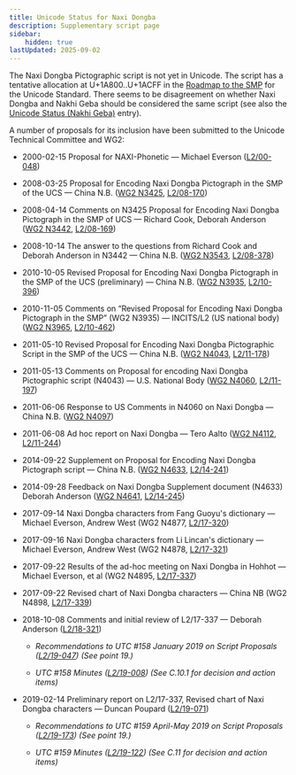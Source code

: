 ```yaml
---
title: Unicode Status for Naxi Dongba
description: Supplementary script page
sidebar:
    hidden: true
lastUpdated: 2025-09-02
---
```


The Naxi Dongba Pictographic script is not yet in Unicode. The script has a tentative allocation at U+1A800..U+1ACFF in the [Roadmap to the SMP](http://www.unicode.org/roadmaps/smp/) for the Unicode Standard. There seems to be disagreement on whether Naxi Dongba and Nakhi Geba should be considered the same script (see also the [Unicode Status (Nakhi Geba)](https://scriptsource.org/entry/k8fj7hdpny) entry).

[comment]: # (end of intro)

[comment]: # (start of blocks)



[comment]: # (end of blocks)

[comment]: # (start of chars)



[comment]: # (end of chars)

[comment]: # (start of rest)

A number of proposals for its inclusion have been submitted to the Unicode Technical Committee and WG2:

- 2000-02-15 Proposal for NAXI-Phonetic — Michael Everson ([L2/00-048](http://www.unicode.org/cgi-bin/GetMatchingDocs.pl?L2/00-048))

- 2008-03-25 Proposal for Encoding Naxi Dongba Pictograph in the SMP of the UCS — China N.B. ([WG2 N3425](https://www.unicode.org/wg2/docs/n3425.pdf), [L2/08-170](http://www.unicode.org/cgi-bin/GetMatchingDocs.pl?L2/08-170))

- 2008-04-14 Comments on N3425 Proposal for Encoding Naxi Dongba Pictograph in the SMP of UCS — Richard Cook, Deborah Anderson ([WG2 N3442](https://www.unicode.org/wg2/docs/n3442.pdf), [L2/08-169](http://www.unicode.org/cgi-bin/GetMatchingDocs.pl?L2/08-169))

- 2008-10-14 The answer to the questions from Richard Cook and Deborah Anderson in N3442 — China N.B. ([WG2 N3543](https://www.unicode.org/wg2/docs/n3543.pdf), [L2/08-378](http://www.unicode.org/cgi-bin/GetMatchingDocs.pl?L2/08-378))

- 2010-10-05 Revised Proposal for Encoding Naxi Dongba Pictograph in the SMP of the UCS (preliminary) — China N.B. ([WG2 N3935](https://www.unicode.org/wg2/docs/n3935.pdf), [L2/10-396](http://www.unicode.org/cgi-bin/GetMatchingDocs.pl?L2/10-396))

- 2010-11-05 Comments on “Revised Proposal for Encoding Naxi Dongba Pictograph in the SMP” (WG2 N3935) — INCITS/L2 (US national body) ([WG2 N3965](https://www.unicode.org/wg2/docs/n3965.pdf), [L2/10-462](http://www.unicode.org/cgi-bin/GetMatchingDocs.pl?L2/10-462))

- 2011-05-10 Revised Proposal for Encoding Naxi Dongba Pictographic Script in the SMP of the UCS — China N.B. ([WG2 N4043](https://www.unicode.org/wg2/docs/N4043.pdf), [L2/11-178](http://www.unicode.org/cgi-bin/GetMatchingDocs.pl?L2/11-178))

- 2011-05-13 Comments on Proposal for encoding Naxi Dongba Pictographic script (N4043) — U.S. National Body ([WG2 N4060](https://www.unicode.org/wg2/docs/N4060.pdf), [L2/11-197](http://www.unicode.org/cgi-bin/GetMatchingDocs.pl?L2/11-197))

- 2011-06-06 Response to US Comments in N4060 on Naxi Dongba — China N.B. ([WG2 N4097](https://www.unicode.org/wg2/docs/n4097.pdf))

- 2011-06-08 Ad hoc report on Naxi Dongba — Tero Aalto ([WG2 N4112](https://www.unicode.org/wg2/docs/n4112.pdf), [L2/11-244](http://www.unicode.org/cgi-bin/GetMatchingDocs.pl?L2/11-244))

- 2014-09-22 Supplement on Proposal for Encoding Naxi Dongba Pictograph script — China N.B. ([WG2 N4633](https://www.unicode.org/wg2/docs/n4633.pdf), [L2/14-241](http://www.unicode.org/cgi-bin/GetMatchingDocs.pl?L2/14-241))

- 2014-09-28 Feedback on Naxi Dongba Supplement document (N4633) Deborah Anderson ([WG2 N4641](https://www.unicode.org/wg2/docs/n4641.pdf), [L2/14-245](http://www.unicode.org/cgi-bin/GetMatchingDocs.pl?L2/14-245))

- 2017-09-14 Naxi Dongba characters from Fang Guoyu's dictionary — Michael Everson, Andrew West (WG2 N4877, [L2/17-320](http://www.unicode.org/cgi-bin/GetMatchingDocs.pl?L2/17-320))

- 2017-09-16 Naxi Dongba characters from Li Lincan's dictionary — Michael Everson, Andrew West (WG2 N4878, [L2/17-321](http://www.unicode.org/cgi-bin/GetMatchingDocs.pl?L2/17-321))

- 2017-09-22 Results of the ad-hoc meeting on Naxi Dongba in Hohhot — Michael Everson, et al    (WG2 N4895, [L2/17-337](http://www.unicode.org/cgi-bin/GetMatchingDocs.pl?L2/17-337))

- 2017-09-22 Revised chart of Naxi Dongba characters — China NB (WG2 N4898, [L2/17-339](http://www.unicode.org/cgi-bin/GetMatchingDocs.pl?L2/17-339))

- 2018-10-08 Comments and initial review of L2/17-337 — Deborah Anderson ([L2/18-321](http://www.unicode.org/cgi-bin/GetMatchingDocs.pl?L2/18-321))

  - _Recommendations to UTC #158 January 2019 on Script Proposals ([L2/19-047](https://www.unicode.org/L2/L2019/19047-script-adhoc-recs.pdf)) (See point 19.)_

  - _UTC #158 Minutes ([L2/19-008](https://www.unicode.org/L2/L2019/19008.htm)) (See C.10.1 for decision and action items)_

- 2019-02-14 Preliminary report on L2/17-337, Revised chart of Naxi Dongba characters — Duncan Poupard ([L2/19-071](http://www.unicode.org/cgi-bin/GetMatchingDocs.pl?L2/19-071))

  - _Recommendations to UTC #159 April-May 2019 on Script Proposals ([L2/19-173](http://www.unicode.org/L2/L2019/19173-script-adhoc-recs.pdf)) (See point 19.)_

  - _UTC #159 Minutes ([L2/19-122](http://www.unicode.org/L2/L2019/19122.htm)) (See C.11 for decision and action items)_
